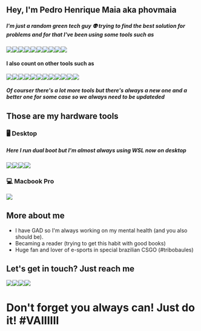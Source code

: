 ## Hey, I'm Pedro Henrique Maia aka phovmaia

##### I'm just a random green tech guy 👽 trying to find the best solution for problems and for that I've been using some tools such as

<div>
<img src="https://img.shields.io/badge/node.js-6DA55F?style=for-the-badge&logo=node.js&logoColor=white"><img src="https://img.shields.io/badge/Python-14354C?style=for-the-badge&logo=python&logoColor=white"><img src="https://img.shields.io/badge/Go-00ADD8?style=for-the-badge&logo=go&logoColor=white"><img src="https://img.shields.io/badge/Shell_Script-121011?style=for-the-badge&logo=gnu-bash&logoColor=white"><img src="https://img.shields.io/badge/Amazon_AWS-232F3E?style=for-the-badge&logo=amazon-aws&logoColor=white"><img src="https://img.shields.io/badge/Docker-2496ED?style=for-the-badge&logo=docker&logoColor=white"><img src="https://img.shields.io/badge/Kubernetes-326DE6?style=for-the-badge&logo=kubernetes&logoColor=white"><img src="https://img.shields.io/badge/Terraform-7B42BC?style=for-the-badge&logo=terraform&logoColor=white"><img src="https://img.shields.io/badge/Ansible-000000?style=for-the-badge&logo=Ansible&logoColor=white"><img src="https://img.shields.io/badge/Git-E34F26?style=for-the-badge&logo=git&logoColor=white">
</div>

#### I also count on other tools such as

<div>
<img src="https://img.shields.io/badge/Visual%20Studio%20Code-0078d7.svg?style=for-the-badge&logo=visual-studio-code&logoColor=white"><img src="https://img.shields.io/badge/Postman-FF6C37?style=for-the-badge&logo=postman&logoColor=white"><img src="https://img.shields.io/badge/githubactions-%232671E5.svg?style=for-the-badge&logo=githubactions&logoColor=white"><img src="https://img.shields.io/badge/Express.js-404D59?style=for-the-badge"><img src="https://img.shields.io/badge/FastAPI-005571?style=for-the-badge&logo=fastapi"><img src="https://img.shields.io/badge/Gatsby-%23663399.svg?style=for-the-badge&logo=gatsby&logoColor=white"><img src="https://img.shields.io/badge/Cloudflare-F38020?style=for-the-badge&logo=Cloudflare&logoColor=white"><img src="https://img.shields.io/badge/datadog-%23632CA6.svg?style=for-the-badge&logo=datadog&logoColor=white"><img src="https://img.shields.io/badge/rancher-%230075A8.svg?style=for-the-badge&logo=rancher&logoColor=white"><img src="https://img.shields.io/badge/-RaspberryPi-C51A4A?style=for-the-badge&logo=Raspberry-Pi"><img src="https://img.shields.io/badge/apache-%23D42029.svg?style=for-the-badge&logo=apache&logoColor=white"><img src="https://img.shields.io/badge/nginx-%23009639.svg?style=for-the-badge&logo=nginx&logoColor=white">
</div>

##### Of courser there's a lot more tools but there's always a new one and a better one for some case so we always need to be updateded

## Those are my hardware tools

### 🖥 Desktop

##### Here I run dual boot but I'm almost always using WSL now on desktop

<div>
<img src="https://img.shields.io/badge/Intel-Core_i9_9th-9900K?style=for-the-badge&logo=intel&logoColor=white" target="_blank"><img src="https://img.shields.io/badge/NVIDIA-RTX3070-76B900?style=for-the-badge&logo=nvidia&logoColor=white" target="_blank"><img src="https://img.shields.io/badge/Windows-0078D6?style=for-the-badge&logo=windows&logoColor=white" target="_blank"><img src="https://img.shields.io/badge/Ubuntu-E95420?style=for-the-badge&logo=ubuntu&logoColor=white" target="_blank">
</div>

### 💻 Macbook Pro

</div>
<img src="https://img.shields.io/badge/Apple-MacBook_Pro_2017-999999?style=for-the-badge&logo=apple&logoColor=white" target="_blank">
<div>

## More about me

- I have GAD so I'm always working on my mental health (and you also should be).
- Becaming a reader (trying to get this habit with good books)
- Huge fan and lover of e-sports in special brazilian CSGO (#tribobaules)

## Let's get in touch? Just reach me

<div>
<a href="https://www.linkedin.com/in/phovmaia/" target="_blank"><img src="https://img.shields.io/badge/-LinkedIn-%230077B5?style=for-the-badge&logo=linkedin&logoColor=white" target="_blank"></a><a href="https://twitter.com/phovmaia" target="_blank"><img src="https://img.shields.io/badge/Twitter-1DA1F2?style=for-the-badge&logo=twitter&logoColor=white" target="_blank"></a><a href = "mailto:contatophovmaia@gmail.com"><img src="https://img.shields.io/badge/-Gmail-%23333?style=for-the-badge&logo=gmail&logoColor=white" target="_blank"></a><a href="https://instagram.com/phovmaia" target="_blank"><img src="https://img.shields.io/badge/-Instagram-%23E4405F?style=for-the-badge&logo=instagram&logoColor=white" target="_blank"></a>
</div>

# Don't forget you always can! Just do it! #VAIIIIII

